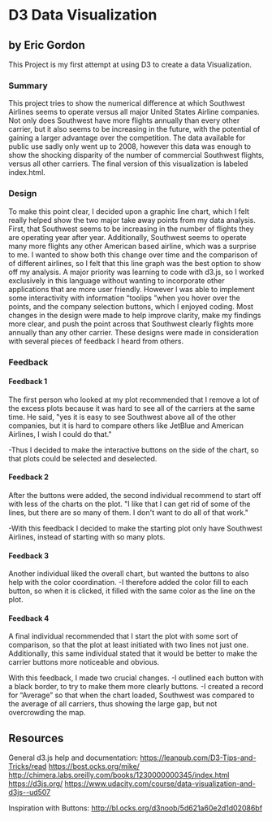 # D3 Data Visualization 
## by Eric Gordon
This Project is my first attempt at using D3 to create a data Visualization. 

### Summary 
This project tries to show the numerical difference at which Southwest Airlines seems to operate versus all major United States 
Airline companies. Not only does Southwest have more flights annually than every other carrier, but it also seems to be increasing 
in the future, with the potential of gaining a larger advantage over the competition. The data available for public use sadly 
only went up to 2008, however this data was enough to show the shocking disparity of the number of commercial Southwest flights,
versus all other carriers. The final version of this visualization is labeled index.html.

### Design 
To make this point clear, I decided upon a graphic line chart, which I felt really helped show the two major take away points
from my data analysis. First, that Southwest seems to be increasing in the number of flights they are operating year after year. 
Additionally, Southwest seems to operate many more flights any other American based airline, which was a surprise to me. I wanted to 
show both this change over time and the comparison of of different airlines, so I felt that this line graph was the best option to 
show off my analysis. A major priority was learning to code with d3.js, so I worked exclusively in this language without wanting to 
incorporate other applications that are more user friendly. However I was able to implement some interactivity with information 
“toolips ”when you hover over the points, and the company selection buttons, which I enjoyed coding. Most changes in the design were
made to help improve clarity, make my findings more clear, and push the point across that Southwest clearly flights more annually
than any other carrier. These designs were made in consideration with several pieces of feedback I heard from others.

### Feedback 
#### Feedback 1
The first person who looked at my plot recommended that I remove a lot of the excess plots because it was hard to see all of the carriers at the same time. He said, "yes it is easy to see Southwest above all of the other companies, but it is hard to compare others like JetBlue and American Airlines, I wish I could do that." 

-Thus I decided to make the interactive buttons on the side of the chart, so that plots could be selected and deselected.
#### Feedback 2
After the buttons were added, the second individual recommend to start off with less of the 
charts on the plot. "I like that I can get rid of some of the lines, but there are so many of them. I don't want to do all of that work."

-With this feedback I decided to make the starting plot only have Southwest Airlines, instead of starting with so many plots.

#### Feedback 3
Another individual liked the overall chart, but wanted the buttons to also help with the color coordination. 
-I therefore added the color fill to each button, so when it is clicked, it filled with the same color as the line on the plot. 

#### Feedback 4
A final individual recommended that I start the plot with some sort of comparison, so that the plot at least initiated with two lines not just one. Additionally, this same individual stated that it would be better to make the carrier buttons more noticeable and obvious.  


With this feedback, I made two crucial changes. 
-I outlined each button with a black border, to try to make them more clearly buttons. 
-I created a record for “Average” so that when the chart loaded, Southwest was compared to the average of all carriers, thus showing the large gap, but not overcrowding the map. 

## Resources 
General d3.js help and documentation: 
https://leanpub.com/D3-Tips-and-Tricks/read
https://bost.ocks.org/mike/ 
http://chimera.labs.oreilly.com/books/1230000000345/index.html 
https://d3js.org/
https://www.udacity.com/course/data-visualization-and-d3js--ud507

Inspiration with Buttons:
http://bl.ocks.org/d3noob/5d621a60e2d1d02086bf

